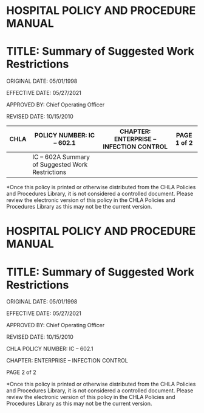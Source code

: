 # HOSPITAL POLICY AND PROCEDURE MANUAL

# TITLE: Summary of Suggested Work Restrictions

ORIGINAL DATE: 05/01/1998

EFFECTIVE DATE: 05/27/2021

APPROVED BY: Chief Operating Officer

REVISED DATE: 10/15/2010

|CHLA|POLICY NUMBER: IC – 602.1|CHAPTER: ENTERPRISE – INFECTION CONTROL|PAGE 1 of 2|
|---|---|---|---|
| |IC – 602A Summary of Suggested Work Restrictions| |

*Once this policy is printed or otherwise distributed from the CHLA Policies and Procedures Library, it is not considered a controlled document. Please review the electronic version of this policy in the CHLA Policies and Procedures Library as this may not be the current version.
# HOSPITAL POLICY AND PROCEDURE MANUAL

# TITLE: Summary of Suggested Work Restrictions

ORIGINAL DATE: 05/01/1998

EFFECTIVE DATE: 05/27/2021

APPROVED BY: Chief Operating Officer

REVISED DATE: 10/15/2010

CHLA POLICY NUMBER: IC – 602.1

CHAPTER: ENTERPRISE – INFECTION CONTROL

PAGE 2 of 2

*Once this policy is printed or otherwise distributed from the CHLA Policies and Procedures Library, it is not considered a controlled document. Please review the electronic version of this policy in the CHLA Policies and Procedures Library as this may not be the current version.